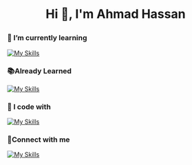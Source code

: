 <h1><p align="center">
  Hi 👋, I'm Ahmad Hassan
</p></h1>


<h3>🌱 I’m currently learning</h3>

[![My Skills](https://skillicons.dev/icons?i=git)](https://skillicons.dev)


<h3>📚Already Learned</h3>

[![My Skills](https://skillicons.dev/icons?i=c,py,github,vscode,windows)](https://skillicons.dev)

<h3>🎯 I code with</h3>

[![My Skills](https://skillicons.dev/icons?i=py,vscode,github,windows)](https://skillicons.dev)


<h3>💬Connect with me</h3>

[![My Skills](https://skillicons.dev/icons?i=linkedin)](https://skillicons.dev)
